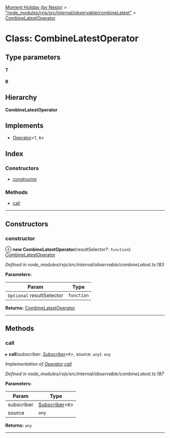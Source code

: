 [Moment Holiday (by Nesto)](../README.md) > ["node_modules/rxjs/src/internal/observable/combineLatest"](../modules/_node_modules_rxjs_src_internal_observable_combinelatest_.md) > [CombineLatestOperator](../classes/_node_modules_rxjs_src_internal_observable_combinelatest_.combinelatestoperator.md)

# Class: CombineLatestOperator

## Type parameters
#### T 
#### R 
## Hierarchy

**CombineLatestOperator**

## Implements

* [Operator](../interfaces/_node_modules_rxjs_src_internal_operator_.operator.md)<`T`, `R`>

## Index

### Constructors

* [constructor](_node_modules_rxjs_src_internal_observable_combinelatest_.combinelatestoperator.md#constructor)

### Methods

* [call](_node_modules_rxjs_src_internal_observable_combinelatest_.combinelatestoperator.md#call)

---

## Constructors

<a id="constructor"></a>

###  constructor

⊕ **new CombineLatestOperator**(resultSelector?: *`function`*): [CombineLatestOperator](_node_modules_rxjs_src_internal_observable_combinelatest_.combinelatestoperator.md)

*Defined in node_modules/rxjs/src/internal/observable/combineLatest.ts:183*

**Parameters:**

| Param | Type |
| ------ | ------ |
| `Optional` resultSelector | `function` |

**Returns:** [CombineLatestOperator](_node_modules_rxjs_src_internal_observable_combinelatest_.combinelatestoperator.md)

___

## Methods

<a id="call"></a>

###  call

▸ **call**(subscriber: *[Subscriber](_node_modules_rxjs_src_internal_subscriber_.subscriber.md)<`R`>*, source: *`any`*): `any`

*Implementation of [Operator](../interfaces/_node_modules_rxjs_src_internal_operator_.operator.md).[call](../interfaces/_node_modules_rxjs_src_internal_operator_.operator.md#call)*

*Defined in node_modules/rxjs/src/internal/observable/combineLatest.ts:187*

**Parameters:**

| Param | Type |
| ------ | ------ |
| subscriber | [Subscriber](_node_modules_rxjs_src_internal_subscriber_.subscriber.md)<`R`> |
| source | `any` |

**Returns:** `any`

___

